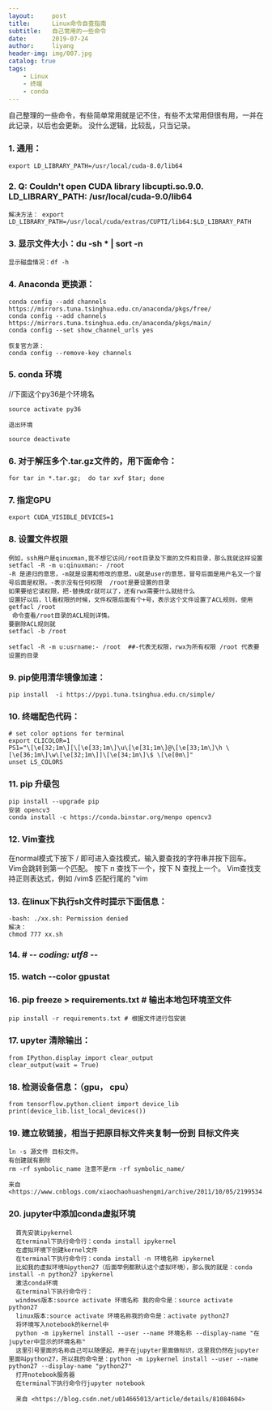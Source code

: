 ```yaml
---
layout:     post
title:      Linux命令自查指南
subtitle:   自己常用的一些命令
date:       2019-07-24
author:     liyang
header-img: img/007.jpg
catalog: true
tags:
    - Linux
    - 终端
    - conda
---
```

自己整理的一些命令，有些简单常用就是记不住，有些不太常用但很有用，一并在此记录，以后也会更新。
没什么逻辑，比较乱，只当记录。

### 1. 通用：
	export LD_LIBRARY_PATH=/usr/local/cuda-8.0/lib64

### 2. Q:  Couldn't open CUDA library libcupti.so.9.0. LD_LIBRARY_PATH: /usr/local/cuda-9.0/lib64
	解决方法： export LD_LIBRARY_PATH=/usr/local/cuda/extras/CUPTI/lib64:$LD_LIBRARY_PATH

### 3. 显示文件大小：du -sh * | sort -n
	显示磁盘情况：df -h 

### 4. Anaconda 更换源：
	conda config --add channels https://mirrors.tuna.tsinghua.edu.cn/anaconda/pkgs/free/
	conda config --add channels https://mirrors.tuna.tsinghua.edu.cn/anaconda/pkgs/main/
	conda config --set show_channel_urls yes
	
	恢复官方源：
	conda config --remove-key channels
	
### 5. conda 环境
 //下面这个py36是个环境名
	
	source activate py36
	
	退出环境
	
	source deactivate

### 6. 对于解压多个.tar.gz文件的，用下面命令：
	for tar in *.tar.gz;  do tar xvf $tar; done

### 7. 指定GPU
	export CUDA_VISIBLE_DEVICES=1

### 8. 设置文件权限
	例如，ssh用户是qinuxman,我不想它访问/root目录及下面的文件和目录，那么我就这样设置
	setfacl -R -m u:qinuxman:- /root
	-R 是递归的意思，-m就是设置和修改的意思，u就是user的意思，冒号后面是用户名又一个冒号后面是权限，-表示没有任何权限  /root是要设置的目录
	如果要给它读权限，把-替换成r就可以了，还有rwx需要什么就给什么
	设置好以后，ll看权限的时候，文件权限后面有个+号，表示这个文件设置了ACL规则，使用
	getfacl /root
	 命令查看/root目录的ACL规则详情。
	要删除ACL规则就
	setfacl -b /root
	
	setfacl -R -m u:usrname:- /root  ##-代表无权限，rwx为所有权限 /root 代表要设置的目录


### 9. pip使用清华镜像加速：
	pip install  -i https://pypi.tuna.tsinghua.edu.cn/simple/

### 10. 终端配色代码：
	# set color options for terminal
	export CLICOLOR=1
	PS1="\[\e[32;1m\][\[\e[33;1m\]\u\[\e[31;1m\]@\[\e[33;1m\]\h \[\e[36;1m\]\w\[\e[32;1m\]]\[\e[34;1m\]\$ \[\e[0m\]"
	unset LS_COLORS
	

### 11. pip 升级包
	pip install --upgrade pip
	安装 opencv3
	conda install -c https://conda.binstar.org/menpo opencv3

### 12. Vim查找
  在normal模式下按下 / 即可进入查找模式，输入要查找的字符串并按下回车。 
  Vim会跳转到第一个匹配。 按下 n 查找下一个，按下 N 查找上一个。 Vim查找支持正则表达式，例如 /vim$ 匹配行尾的 "vim


### 13. 在linux下执行sh文件时提示下面信息：
	-bash: ./xx.sh: Permission denied
	解决：
	chmod 777 xx.sh

### 14. # -*- coding: utf8 -*-

### 15. watch --color gpustat



### 16. pip freeze > requirements.txt # 输出本地包环境至文件
	pip install -r requirements.txt # 根据文件进行包安装

### 17. upyter 清除输出：
	from IPython.display import clear_output
	clear_output(wait = True)

### 18. 检测设备信息：（gpu， cpu）
	from tensorflow.python.client import device_lib
	print(device_lib.list_local_devices())
	

### 19. 建立软链接，相当于把原目标文件夹复制一份到 目标文件夹
	ln -s 源文件 目标文件。
	有创建就有删除
	rm -rf symbolic_name 注意不是rm -rf symbolic_name/
	
	来自 <https://www.cnblogs.com/xiaochaohuashengmi/archive/2011/10/05/2199534.html> 
	
	
	
### 20. jupyter中添加conda虚拟环境
      首先安装ipykernel 
      在terminal下执行命令行：conda install ipykernel
      在虚拟环境下创建kernel文件 
      在terminal下执行命令行：conda install -n 环境名称 ipykernel 
      比如我的虚拟环境叫python27（后面举例都默认这个虚拟环境），那么我的就是：conda install -n python27 ipykernel
      激活conda环境 
      在terminal下执行命令行： 
      windows版本:source activate 环境名称 我的命令是：source activate python27 
      linux版本:source activate 环境名称我的命令是：activate python27
      将环境写入notebook的kernel中 
      python -m ipykernel install --user --name 环境名称 --display-name "在jupyter中显示的环境名称" 
      这里引号里面的名称自己可以随便起，用于在jupyter里面做标识，这里我仍然在jupyter里面叫python27，所以我的命令是：python -m ipykernel install --user --name python27 --display-name "python27"
      打开notebook服务器 
      在terminal下执行命令行jupyter notebook

      来自 <https://blog.csdn.net/u014665013/article/details/81084604> 
